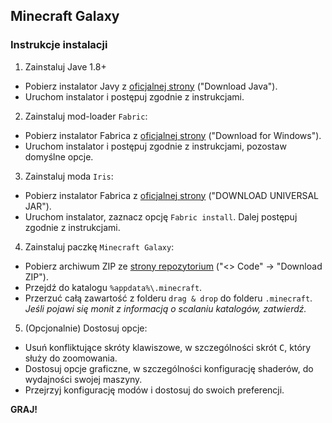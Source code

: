 ## Minecraft Galaxy

### Instrukcje instalacji

1. Zainstaluj Jave 1.8+

* Pobierz instalator Javy z [oficjalnej strony](https://www.java.com/download/ie_manual.jsp) ("Download Java").
* Uruchom instalator i postępuj zgodnie z instrukcjami.

2. Zainstaluj mod-loader `Fabric`:

* Pobierz instalator Fabrica z [oficjalnej strony](https://fabricmc.net/use/installer/) ("Download for Windows").
* Uruchom instalator i postępuj zgodnie z instrukcjami, pozostaw domyślne opcje.

3. Zainstaluj moda `Iris`:

* Pobierz instalator Fabrica z [oficjalnej strony](https://irisshaders.dev/download) ("DOWNLOAD UNIVERSAL JAR").
* Uruchom instalator, zaznacz opcję `Fabric install`. Dalej postępuj zgodnie z instrukcjami.

4. Zainstaluj paczkę `Minecraft Galaxy`:

* Pobierz archiwum ZIP ze [strony repozytorium](https://github.com/arklanq/minecraft-galaxy) ("<> Code" -> "Download ZIP").
* Przejdź do katalogu `%appdata%\.minecraft`.
* Przerzuć całą zawartość z folderu `drag & drop` do folderu `.minecraft`. *Jeśli pojawi się monit z informacją o scalaniu katalogów, zatwierdź.*

5. (Opcjonalnie) Dostosuj opcje:

* Usuń konfliktujące skróty klawiszowe, w szczególności skrót <kbd>C</kbd>, który służy do zoomowania.
* Dostosuj opcje graficzne, w szczególności konfigurację shaderów, do wydajności swojej maszyny.
* Przejrzyj konfigurację modów i dostosuj do swoich preferencji.

**GRAJ!**